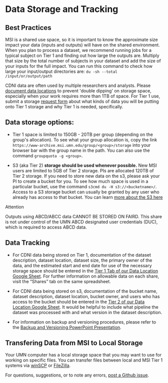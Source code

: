 
# Data Storage and Tracking

## Best Practices 
MSI is a shared use space, so it is important to know the approximate size impact your data (inputs and outputs) will have on the shared environment. When you plan to process a dataset, we recommend running jobs for a typical subject on Tier 1 and finding out how large the outputs are. Multiply that size by the total number of subjects in your dataset and add the size of your inputs for the full impact. You can run this command to check how large your input/output directories are: `du -sh --total /input/or/output/path`

CDNI data are often used by multiple researchers and analysts. Please [document data locations](https://docs.google.com/spreadsheets/u/0/d/1QpKYJQqhuxoQhErBscAEev9npsd1RgKS8KdCL6FiuEo/edit) to prevent 'double dipping' on storage space, especially when your work requires more than 1TB of space. For Tier 1 use, submit a storage [request form](https://docs.google.com/forms/d/e/1FAIpQLSd1QI_Hmi3khwITVctnaDJYY2M1NegsAWYPR6AXoodUCrrpZw/viewform?usp=sf_link) about what kinds of data you will be putting onto Tier 1 storage and why Tier 1 is needed, specifically.

## Data storage options:

* Tier 1 space is limited to 150GB - 20TB per group (depending on the group's allocation). To see what your group allocation is, copy the link `https://www-archive.msi.umn.edu/group/<group>/storage` into your browser bar with the group name in the path. You can also use the command `groupquota -g <group>`. 
    
* S3 (aka Tier 2) **storage should be used whenever possible.** New MSI users are limited to 5GB of Tier 2 storage. PIs are allocated 120TB of Tier 2 storage. If you need to store new data on the s3, please ask your PI to create a bucket for you. To see how much space is used in a particular bucket, use the command `s3cmd du -H s3://<bucketname>/`. Access to a S3 storage bucket can usually be granted by any user who already has access to that bucket. You can learn [more about the S3 here](s3.md)

<div class="admonition attention">
    <p class="first admonition-title">Attention</p>
    <p class="last">
        Outputs using ABCD/ABCC data CANNOT BE STORED ON FAIRD. This share is not under control of the UMN ABCD designated user credentials (DUC), which is required to access ABCD data.
    </p>
</div>

## Data Tracking 

* For CDNI data being stored on Tier 1, documentation of the dataset description, dataset location, dataset size, the primary owner of the data, and the estimated start and end date for use of the necessary storage space should be entered in the [Tier 1 Tab of our Data Location Google Sheet](https://docs.google.com/spreadsheets/d/1QpKYJQqhuxoQhErBscAEev9npsd1RgKS8KdCL6FiuEo/edit#gid=870411543). For further information on allowable data on each share, visit the “Shares” tab on the same spreadsheet.
  
* For CDNI data being stored on s3, documentation of the bucket name, dataset description, dataset location, bucket owner, and users who has access to the bucket should be entered in the [Tier 2 of our Data Location Google Sheet](https://docs.google.com/spreadsheets/u/0/d/1QpKYJQqhuxoQhErBscAEev9npsd1RgKS8KdCL6FiuEo/edit). It would be helpful to include what pipeline the dataset was processed with and what version in the dataset description.

* For information on backup and versioning procedures, please refer to the [Backup and Versioning PowerPoint Presentation](https://docs.google.com/presentation/d/1UiXIvrsQNqVTgAtFib7Lvk2wOdcRSPTcUfG1zme4fqs/edit#slide=id.g149c53b2342_0_205).

## Transfering Data from MSI to Local Storage

Your UMN computer has a local storage space that you may want to use for working on specific files. You can transfer files between local and MSI Tier 1 systems via [winSCP](https://www.msi.umn.edu/support/faq/how-do-i-use-winscp-transfer-data) or [FileZilla](https://www.msi.umn.edu/support/faq/how-do-i-use-filezilla-transfer-data).


For questions, suggestions, or to note any errors, [post a Github issue](https://github.com/DCAN-Labs/cdni-brain/issues).
